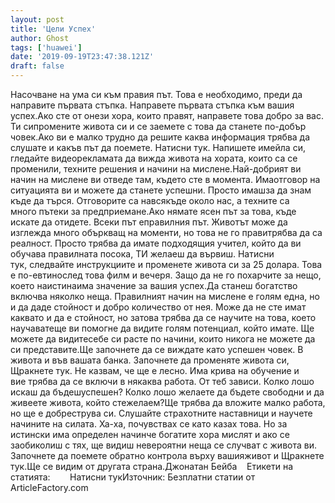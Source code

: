 ```yaml
---
layout: post
title: 'Цели Успех'
author: Ghost
tags: ['huawei']
date: '2019-09-19T23:47:38.121Z'
draft: false
---
```


Насочване на ума си към правия път. Това е необходимо, преди да направите първата стъпка. Направете първата стъпка към вашия успех.Ако сте от онези хора, които правят, направете това добро за вас. Ти сипромените живота си и се заемете с това да станете по-добър човек.Ако ви е малко трудно да решите каква информация трябва да слушате и какъв път да поемете. Натисни тук. Напишете имейла си, гледайте видеорекламата да вижда живота на хората, които са се променили, техните решения и начини на мислене.Най-добрият ви начин на мислене ви отведе там, където сте в момента. Имаотговор на ситуацията ви и можете да станете успешни. Просто имашза да знам къде да търся. Отговорите са навсякъде около нас, а техните са много пътеки за предприемане.Ако нямате ясен път за това, къде искате да отидете. Всеки път еправилния път. Животът може да изглежда много объркващ на моменти, но това не го правитрябва да са реалност. Просто трябва да имате подходящия учител, който да ви обучава правилната посока, ТИ желаеш да вървиш. Натисни тук, следвайте инструкциите и променете живота си за 25 долара. Това е по-евтинослед това филм и вечеря. Защо да не го похарчите за нещо, което наистинаима значение за вашия успех.Да станеш богатство включва няколко неща. Правилният начин на мислене е голям една, но и да даде стойност и добро количество от нея. Може да не сте имат каквато и да е стойност, но затова трябва да се научите на това, което научаватеще ви помогне да видите голям потенциал, който имате. Ще можете да видитесебе си расте по начини, които никога не можете да си представите.Ще започнете да се виждате като успешен човек. В живота и във вашата банка. Започнете да променяте живота си, Щракнете тук. Не казвам, че ще е лесно. Има крива на обучение и вие трябва да се включи в някаква работа. От теб зависи. Колко лошо искаш да бъдешуспешен? Колко лошо желаете да бъдете свободни и да живеете живота, който стежелаем?Ще трябва да вложите малко работа, но ще е добреструва си. Слушайте страхотните наставници и научете начините на силата. Ха-ха, почувствах се като казах това. Но за истински има определен начинче богатите хора мислят и ако се заобиколиш с тях, ще видиш невероятни неща се случват с живота ви. Започнете да поемете обратно контрола върху вашияживот и Щракнете тук.Ще се видим от другата страна.Джонатан Бейба    Етикети на статията:        Натисни тукИзточник: Безплатни статии от ArticleFactory.com
